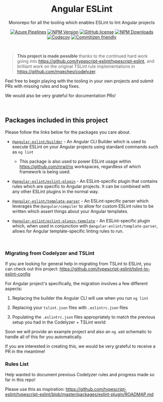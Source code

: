 <h1 align="center">Angular ESLint</h1>

<p align="center">Monorepo for all the tooling which enables ESLint to lint Angular projects</p>

<p align="center">
    <a href="https://dev.azure.com/angular-eslint/angular-eslint/_build/latest?definitionId=1&branchName=master"><img src="https://img.shields.io/azure-devops/build/angular-eslint/angular-eslint/1/master.svg?label=%F0%9F%9A%80%20Azure%20Pipelines&style=flat-square" alt="Azure Pipelines"/></a>
    <a href="https://www.npmjs.com/package/@angular-eslint/builder"><img src="https://img.shields.io/npm/v/@angular-eslint/builder/latest.svg?style=flat-square" alt="NPM Version" /></a>
    <a href="https://github.com/angular-eslint/angular-eslint/blob/master/LICENSE"><img src="https://img.shields.io/npm/l/@angular-eslint/builder.svg?style=flat-square" alt="GitHub license" /></a>
    <a href="https://www.npmjs.com/package/@angular-eslint/builder"><img src="https://img.shields.io/npm/dm/@angular-eslint/builder.svg?style=flat-square" alt="NPM Downloads" /></a>
    <a href="https://codecov.io/gh/angular-eslint/angular-eslint"><img alt="Codecov" src="https://img.shields.io/codecov/c/github/angular-eslint/angular-eslint.svg?style=flat-square"></a>
    <a href="http://commitizen.github.io/cz-cli/"><img src="https://img.shields.io/badge/commitizen-friendly-brightgreen.svg?style=flat-square" alt="Commitizen friendly" /></a>
</p>

<br>

> **This project is made possible** thanks to the continued hard work going into https://github.com/typescript-eslint/typescript-eslint, and brilliant work on the original TSLint rule implementations in https://github.com/mgechev/codelyzer.

Feel free to begin playing with the tooling in your own projects and submit PRs with missing rules and bug fixes.

We would also be very grateful for documentation PRs!

<br>

## Packages included in this project

Please follow the links below for the packages you care about.

- [`@angular-eslint/builder`](./packages/builder/) - An Angular CLI Builder which is used to execute ESLint on your Angular projects using standard commands such as `ng lint`</p>

  - This package is also used to power ESLint usage within https://github.com/nrwl/nx workspaces, regardless of which framework is being used.

- [`@angular-eslint/eslint-plugin`](./packages/eslint-plugin) - An ESLint-specific plugin that contains rules which are specific to Angular projects. It can be combined with any other ESLint plugins in the normal way.

- [`@angular-eslint/template-parser`](./packages/template-parser/) - An ESLint-specific parser which leverages the `@angular/compiler` to allow for custom ESLint rules to be written which assert things about your Angular templates.

- [`@angular-eslint/eslint-plugin-template`](./packages/eslint-plugin-template/) - An ESLint-specific plugin which, when used in conjunction with `@angular-eslint/template-parser`, allows for Angular template-specific linting rules to run.

<br>

### Migrating from Codelyzer and TSLint

If you are looking for general help in migrating from TSLint to ESLint, you can check out this project: https://github.com/typescript-eslint/tslint-to-eslint-config

For Angular project's specifically, the migration involves a few different aspects:

1. Replacing the builder the Angular CLI will use when you run `ng lint`

2. Replacing your `tslint.json` files with `.eslintrc.json` files

3. Populating the `.eslintrc.json` files appropriately to match the previous setup you had in the Codelyzer + TSLint world

Soon we will provide an example project and also an `ng add` schematic to handle all of this for you automatically.

If you are interested in creating this, we would be very grateful to receive a PR in the meantime!

### Rules List

Help wanted to document previous Codelyzer rules and progress made so far in this repo!

Please use this as inspiration: https://github.com/typescript-eslint/typescript-eslint/blob/master/packages/eslint-plugin/ROADMAP.md
